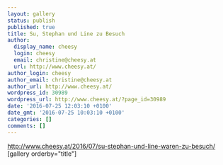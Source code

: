 ```yaml
---
layout: gallery
status: publish
published: true
title: Su, Stephan und Line zu Besuch
author:
  display_name: cheesy
  login: cheesy
  email: christine@cheesy.at
  url: http://www.cheesy.at/
author_login: cheesy
author_email: christine@cheesy.at
author_url: http://www.cheesy.at/
wordpress_id: 30989
wordpress_url: http://www.cheesy.at/?page_id=30989
date: '2016-07-25 12:03:10 +0100'
date_gmt: '2016-07-25 10:03:10 +0100'
categories: []
comments: []
---
```

http://www.cheesy.at/2016/07/su-stephan-und-line-waren-zu-besuch/
[gallery orderby="title"]
